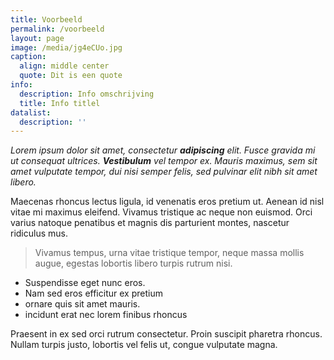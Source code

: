 ```yaml
---
title: Voorbeeld
permalink: /voorbeeld
layout: page
image: /media/jg4eCUo.jpg
caption:
  align: middle center
  quote: Dit is een quote
info:
  description: Info omschrijving
  title: Info titlel
datalist:
  description: ''
---
```

_Lorem ipsum dolor sit amet, consectetur **adipiscing** elit. Fusce gravida mi ut consequat ultrices. **Vestibulum** vel tempor ex. Mauris maximus, sem sit amet vulputate tempor, dui nisi semper felis, sed pulvinar elit nibh sit amet libero._

Maecenas rhoncus lectus ligula, id venenatis eros pretium ut. Aenean id nisl vitae mi maximus eleifend. Vivamus tristique ac neque non euismod. Orci varius natoque penatibus et magnis dis parturient montes, nascetur ridiculus mus.

> Vivamus tempus, urna vitae tristique tempor, neque massa mollis augue, egestas lobortis libero turpis rutrum nisi.

* Suspendisse eget nunc eros.
* Nam sed eros efficitur ex pretium
* ornare quis sit amet mauris. 
* incidunt erat nec lorem finibus rhoncus

Praesent in ex sed orci rutrum consectetur. Proin suscipit pharetra rhoncus. Nullam turpis justo, lobortis vel felis ut, congue vulputate magna.
